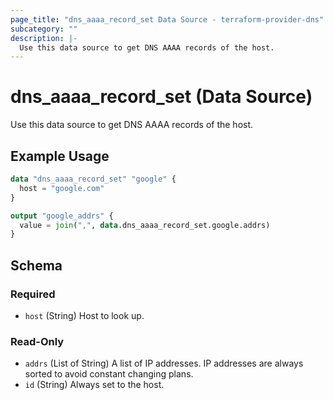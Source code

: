 ```yaml
---
page_title: "dns_aaaa_record_set Data Source - terraform-provider-dns"
subcategory: ""
description: |-
  Use this data source to get DNS AAAA records of the host.
---
```


# dns_aaaa_record_set (Data Source)

Use this data source to get DNS AAAA records of the host.

## Example Usage

```terraform
data "dns_aaaa_record_set" "google" {
  host = "google.com"
}

output "google_addrs" {
  value = join(",", data.dns_aaaa_record_set.google.addrs)
}
```

<!-- schema generated by tfplugindocs -->
## Schema

### Required

- `host` (String) Host to look up.

### Read-Only

- `addrs` (List of String) A list of IP addresses. IP addresses are always sorted to avoid constant changing plans.
- `id` (String) Always set to the host.
